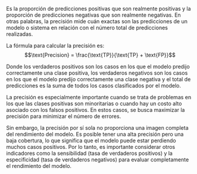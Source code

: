 
Es la proporción de predicciones positivas que son realmente positivas y la proporción de predicciones negativas que son realmente negativas. En otras palabras, la precisión mide cuán exactas son las predicciones de un modelo o sistema en relación con el número total de predicciones realizadas.

La fórmula para calcular la precisión es:
   $$\text{Precision} = \frac{\text{TP}}{\text{TP} + \text{FP}}$$

Donde los verdaderos positivos son los casos en los que el modelo predijo correctamente una clase positiva, los verdaderos negativos son los casos en los que el modelo predijo correctamente una clase negativa y el total de predicciones es la suma de todos los casos clasificados por el modelo.

La precisión es especialmente importante cuando se trata de problemas en los que las clases positivas son minoritarias o cuando hay un costo alto asociado con los falsos positivos. En estos casos, se busca maximizar la precisión para minimizar el número de errores.

Sin embargo, la precisión por sí sola no proporciona una imagen completa del rendimiento del modelo. Es posible tener una alta precisión pero una baja cobertura, lo que significa que el modelo puede estar perdiendo muchos casos positivos. Por lo tanto, es importante considerar otros indicadores como la sensibilidad (tasa de verdaderos positivos) y la especificidad (tasa de verdaderos negativos) para evaluar completamente el rendimiento del modelo. 

